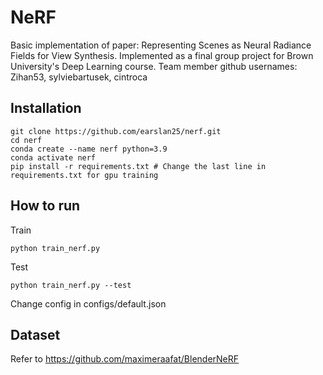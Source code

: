 # NeRF
Basic implementation of paper: Representing Scenes as Neural Radiance Fields for View Synthesis. 
Implemented as a final group project for Brown University's Deep Learning course. 
Team member github usernames: Zihan53, sylviebartusek, cintroca

## Installation

```
git clone https://github.com/earslan25/nerf.git
cd nerf
conda create --name nerf python=3.9
conda activate nerf
pip install -r requirements.txt # Change the last line in requirements.txt for gpu training
```

## How to run
Train
```
python train_nerf.py
```

Test
```
python train_nerf.py --test
```

Change config in configs/default.json

## Dataset

Refer to https://github.com/maximeraafat/BlenderNeRF
